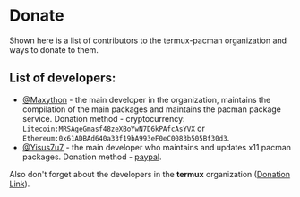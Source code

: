 # Donate
Shown here is a list of contributors to the termux-pacman organization and ways to donate to them.

## List of developers:
 - [@Maxython](https://github.com/Maxython) - the main developer in the organization, maintains the compilation of the main packages and maintains the pacman package service. Donation method - cryptocurrency: `Litecoin:MRSAgeGmasf48zeXBoYwN7D6kPAfcAsYVX` or `Ethereum:0x61ADBAd640a33f19bA993eF0eC0083b505Bf30d3`.
 - [@Yisus7u7](https://github.com/Yisus7u7) - the main developer who maintains and updates x11 pacman packages. Donation method - [paypal](https://paypal.me/JesusChapman).

Also don't forget about the developers in the **termux** organization ([Donation Link](https://github.com/termux/termux-packages/wiki/Donate)).
